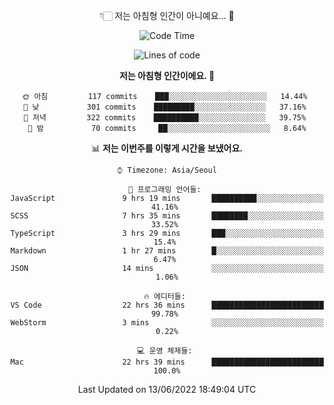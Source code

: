<div align='center'>
 
👇🏻 저는 아침형 인간이 아니예요... 🙊
 
<!--START_SECTION:waka-->
![Code Time](http://img.shields.io/badge/Code%20Time-1%2C555%20hrs%2055%20mins-blue)

![Lines of code](https://img.shields.io/badge/%EC%A0%80%EB%8A%94%20%EC%97%AC%ED%83%9C%EA%B9%8C%EC%A7%80%20-216%20Thousand%20%EC%A4%84%EC%9D%98%20%EC%BD%94%EB%93%9C%EB%A5%BC%20%EC%9E%91%EC%84%B1%ED%96%88%EC%96%B4%EC%9A%94.-blue)

**저는 아침형 인간이에요. 🐤** 

```text
🌞 아침         117 commits    ███░░░░░░░░░░░░░░░░░░░░░░   14.44% 
🌆 낮　         301 commits    █████████░░░░░░░░░░░░░░░░   37.16% 
🌃 저녁         322 commits    ██████████░░░░░░░░░░░░░░░   39.75% 
🌙 밤　         70 commits     ██░░░░░░░░░░░░░░░░░░░░░░░   8.64%

```


📊 **저는 이번주를 이렇게 시간을 보냈어요.** 

```text
⌚︎ Timezone: Asia/Seoul

💬 프로그래밍 언어들: 
JavaScript               9 hrs 19 mins       ██████████░░░░░░░░░░░░░░░   41.16% 
SCSS                     7 hrs 35 mins       ████████░░░░░░░░░░░░░░░░░   33.52% 
TypeScript               3 hrs 29 mins       ███░░░░░░░░░░░░░░░░░░░░░░   15.4% 
Markdown                 1 hr 27 mins        █░░░░░░░░░░░░░░░░░░░░░░░░   6.47% 
JSON                     14 mins             ░░░░░░░░░░░░░░░░░░░░░░░░░   1.06%

🔥 에디터들: 
VS Code                  22 hrs 36 mins      █████████████████████████   99.78% 
WebStorm                 3 mins              ░░░░░░░░░░░░░░░░░░░░░░░░░   0.22%

💻 운영 체제들: 
Mac                      22 hrs 39 mins      █████████████████████████   100.0%

```


 Last Updated on 13/06/2022 18:49:04 UTC
<!--END_SECTION:waka-->
 </div>
<!---
Emewjin/Emewjin is a ✨ special ✨ repository because its `README.md` (this file) appears on your GitHub profile.
You can click the Preview link to take a look at your changes.
--->
